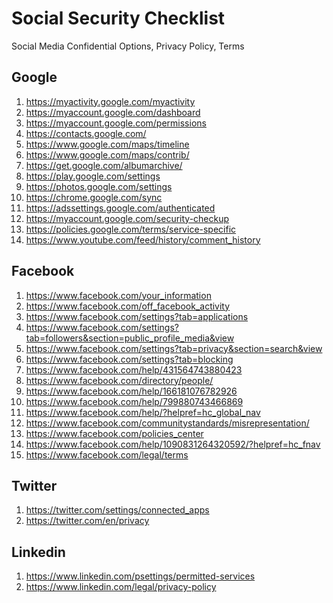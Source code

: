 # Social Security Checklist

Social Media Confidential Options, Privacy Policy, Terms

<H2>Google</H2> 

1. https://myactivity.google.com/myactivity
2. https://myaccount.google.com/dashboard
3. https://myaccount.google.com/permissions
4. https://contacts.google.com/
5. https://www.google.com/maps/timeline
6. https://www.google.com/maps/contrib/
7. https://get.google.com/albumarchive/
8. https://play.google.com/settings
9. https://photos.google.com/settings
10. https://chrome.google.com/sync
11. https://adssettings.google.com/authenticated
12. https://myaccount.google.com/security-checkup
13. https://policies.google.com/terms/service-specific
14. https://www.youtube.com/feed/history/comment_history

<H2>Facebook</H2>

1. https://www.facebook.com/your_information
2. https://www.facebook.com/off_facebook_activity
3. https://www.facebook.com/settings?tab=applications
4. https://www.facebook.com/settings?tab=followers&section=public_profile_media&view
5. https://www.facebook.com/settings?tab=privacy&section=search&view
6. https://www.facebook.com/settings?tab=blocking
7. https://www.facebook.com/help/431564743880423
8. https://www.facebook.com/directory/people/
9. https://www.facebook.com/help/166181076782926
10. https://www.facebook.com/help/799880743466869
11. https://www.facebook.com/help/?helpref=hc_global_nav
12. https://www.facebook.com/communitystandards/misrepresentation/
13. https://www.facebook.com/policies_center
14. https://www.facebook.com/help/1090831264320592/?helpref=hc_fnav
15. https://www.facebook.com/legal/terms

<H2>Twitter</H2>

1. https://twitter.com/settings/connected_apps
2. https://twitter.com/en/privacy

<H2>Linkedin</H2>

1. https://www.linkedin.com/psettings/permitted-services
2. https://www.linkedin.com/legal/privacy-policy
